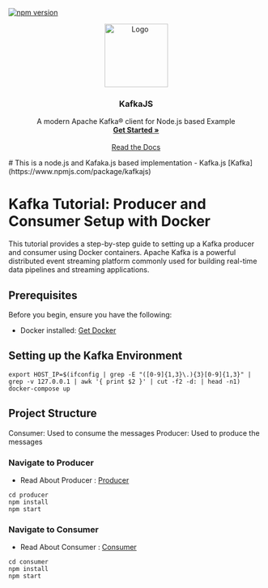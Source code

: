 [![npm version](https://img.shields.io/npm/v/kafkajs?color=%2344cc11&label=stable)](https://www.npmjs.com/package/kafkajs)
<br />
<p align="center">
  <a href="https://kafka.js.org">
      <img src="https://raw.githubusercontent.com/tulios/kafkajs/master/logo/v2/kafkajs_circle.svg" alt="Logo" width="125" height="125">
  </a>

  <h3 align="center">KafkaJS</h3>

  <p align="center">
    A modern Apache Kafka® client for Node.js based Example
    <br />
    <a href="https://kafka.js.org/"><strong>Get Started »</strong></a>
    <br />
    <br />
    <a href="https://kafka.js.org/docs/getting-started" target="_blank">Read the Docs</a>
  </p>
</p>
# This is a node.js and Kafaka.js based implementation
- Kafka.js [Kafka](https://www.npmjs.com/package/kafkajs)

# Kafka Tutorial: Producer and Consumer Setup with Docker

This tutorial provides a step-by-step guide to setting up a Kafka producer and consumer using Docker containers. Apache Kafka is a powerful distributed event streaming platform commonly used for building real-time data pipelines and streaming applications.

## Prerequisites

Before you begin, ensure you have the following:

- Docker installed: [Get Docker](https://www.docker.com/get-started)

## Setting up the Kafka Environment

```
export HOST_IP=$(ifconfig | grep -E "([0-9]{1,3}\.){3}[0-9]{1,3}" | grep -v 127.0.0.1 | awk '{ print $2 }' | cut -f2 -d: | head -n1)
docker-compose up
```

## Project Structure
   Consumer: Used to consume the messages
   Producer: Used to produce the messages

### Navigate to Producer
- Read About Producer : [Producer](https://kafka.js.org/docs/producer-example)
```
cd producer
npm install
npm start

```

### Navigate to Consumer
- Read About Consumer : [Consumer](https://kafka.js.org/docs/consumer-example)
```
cd consumer
npm install
npm start

```
